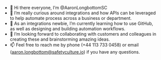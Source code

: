 - 👋 Hi there everyone, I’m @AaronLongbottomSC
- 👀 I’m really curious around integrations and how APIs can be leveraged to help automate process across a business or department.
- 🌱 As an integrations newbie, I’m currently learning how to use GitHub, as well as designing and building automation workflows.
- 💞️ I’m looking forward to collaborating with customers and colleagues in creating these and brainstorming amazing ideas.
- 📫 Feel free to reach me by phone (+44 113 733 0458) or email (aaron.longbottom@safetyculture.io) if you have any questions.

<!---
AaronLongbottomSC/AaronLongbottomSC is a ✨ special ✨ repository because its `README.md` (this file) appears on your GitHub profile.
You can click the Preview link to take a look at your changes.
--->
